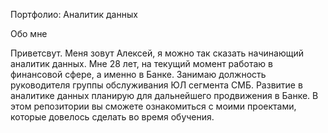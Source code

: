 Портфолио: Аналитик данных


Обо мне


Приветсвут. Меня зовут Алексей, я можно так сказать начинающий аналитик данных. Мне 28 лет, на текущий момент работаю в финансовой сфере, а именно в Банке. Занимаю должность руководителя группы обслуживания ЮЛ сегмента СМБ. Развитие в аналитике данных планирую для дальнейшего продвижения в Банке. В этом репозитории вы сможете ознакомиться с моими проектами, которые довелось сделать во время обучения.
